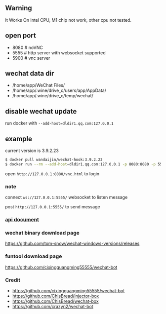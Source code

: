 ## Warning

It Works On Intel CPU, M1 chip not work, other cpu not tested.

## open port

- 8080 # noVNC
- 5555 # http server with websocket supported
- 5900 # vnc server

## wechat data dir

- /home/app/WeChat Files/
- /home/app/.wine/drive_c/users/app/AppData/
- /home/app/.wine/drive_c/temp/wechat/

## disable wechat update

run docker with `--add-host=dldir1.qq.com:127.0.0.1`

## example

current version is 3.9.2.23

```bash
$ docker pull wandaijin/wechat-hook:3.9.2.23
$ docker run --rm --add-host=dldir1.qq.com:127.0.0.1 -p 8080:8080 -p 5555:5555 -p 5900:5900 wandaijin/wechat-hook:3.9.2.23
```

open `http://127.0.0.1:8080/vnc.html` to login

### note

connect `ws://127.0.0.1:5555/` websocket to listen message

post `http://127.0.0.1:5555/` to send message

### [api document](./doc/api.md)


### wechat binary download page

https://github.com/tom-snow/wechat-windows-versions/releases

### funtool download page

https://github.com/cixingguangming55555/wechat-bot


### Credit

- https://github.com/cixingguangming55555/wechat-bot
- https://github.com/ChisBread/injector-box
- https://github.com/ChisBread/wechat-box
- https://github.com/crazyn2/wechat-bot
